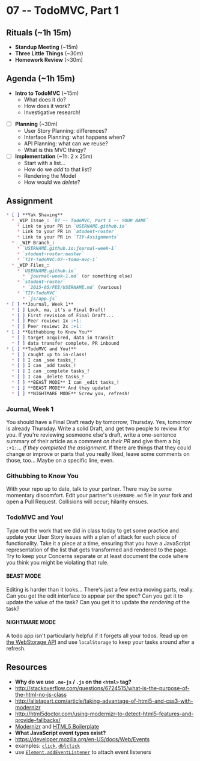 # 07 -- TodoMVC, Part 1

## Rituals (~1h 15m)

* **Standup Meeting** (~15m)
* **Three Little Things** (~30m)
* **Homework Review** (~30m)

## Agenda (~1h 15m)

* **Intro to TodoMVC** (~15m)
  * What does it do?
  * How does it work?
  * Investigative research!
* [ ] **Planning** (~30m)
  * User Story Planning: differences?
  * Interface Planning: what happens when?
  * API Planning: what can we reuse?
  * What is this MVC thingy?
* [ ] **Implementation** (~1h: 2 x 25m)
  * Start with a list...
  * How do we _add_ to that list?
  * Rendering the Model
  * How would we _delete_?

## Assignment

```markdown
* [ ] **Yak Shaving**
  * _WIP Issue_: `07 -- TodoMVC, Part 1 -- YOUR NAME`
    * Link to your PR in `USERNAME.github.io`
    * Link to your PR in `atudent-roster`
    * Link to your PR in `TIY-Assignments`
  *  _WIP Branch_:
    * `USERNAME.github.io:journal-week-1`
    * `student-roster:master`
    * `TIY-TodoMVC:07--todo-mvc-1`
  * _WIP Files_:
    * `USERNAME.github.io`
      * `journal-week-1.md` (or something else)
    * `student-roster`
      * `2015-05/FEE/USERNAME.md` (various)
    * `TIY-TodoMVC`
      * `js/app.js`
* [ ] **Journal, Week 1**
  * [ ] Look, ma, it's a Final Draft!
  * [ ] First revision of Final Draft...
  * [ ] Peer review: 1x :+1:
  * [ ] Peer review: 2x :+1:
* [ ] **Githubbing to Know You**
  * [ ] target acquired, data in transit
  * [ ] data transfer complete, PR inbound
* [ ] **TodoMVC and You!**
  * [ ] caught up to in-class!
  * [ ] I can _see tasks_!
  * [ ] I can _add tasks_!
  * [ ] I can _complete tasks_!
  * [ ] I can _delete tasks_!
  * [ ] **BEAST MODE** I can _edit tasks_!
  * [ ] **BEAST MODE** And they update!
  * [ ] **NIGHTMARE MODE** Screw you, refresh!
```

### Journal, Week 1

You should have a Final Draft ready by tomorrow, Thursday. Yes, tomorrow is already Thursday. Write a solid Draft, and get two people to review it for you. If you're reviewing sosmeone else's draft, write a one-sentence summary of their article as a comment _on their PR_ and give them a big `:+1:`... _if they completed the assignment_. If there are things that they could change or improve or parts that you really liked, leave some comments on those, too... Maybe on a specific line, even.

### Githubbing to Know You

With your repo up to date, talk to your partner. There may be some momentary discomfort. Edit your partner's `USERNAME.md` file in your fork and open a Pull Request. Collisions will occur; hilarity ensues.

### TodoMVC and You!

Type out the work that we did in class today to get some practice and update your User Story issues with a plan of attack for each piece of functionality. Take it a piece at a time, ensuring that you have a JavaScript representation of the list that gets transformed and rendered to the page. Try to keep your Concerns separate or at least document the code where you think you might be violating that rule.

#### BEAST MODE

Editing is harder than it looks... There's just a few extra moving parts, really. Can you get the edit interface to appear per the spec? Can you get it to update the value of the task? Can you get it to update the _rendering_ of the task?

#### NIGHTMARE MODE

A todo app isn't particularly helpful if it forgets all your todos. Read up on [the WebStorage API](https://developer.mozilla.org/en-US/docs/Web/API/Web_Storage_API/Using_the_Web_Storage_API) and use `localStorage` to keep your tasks around after a refresh.

## Resources

* **Why do we use `.no-js` / `.js` on the `<html>` tag?**
 * http://stackoverflow.com/questions/6724515/what-is-the-purpose-of-the-html-no-js-class
 * http://alistapart.com/article/taking-advantage-of-html5-and-css3-with-modernizr
 * http://html5doctor.com/using-modernizr-to-detect-html5-features-and-provide-fallbacks/
 * [Modernizr](http://modernizr.com/) and [HTML5 Boilerplate](https://html5boilerplate.com/)
* **What JavaScript event types exist?**
 * https://developer.mozilla.org/en-US/docs/Web/Events
 * examples: [`click`](https://developer.mozilla.org/en-US/docs/Web/Events/click), [`dblclick`](https://developer.mozilla.org/en-US/docs/Web/Events/dblclick)
 * use [`Element.addEventListener`](https://developer.mozilla.org/en-US/docs/Web/API/EventTarget/addEventListener) to attach event listeners
